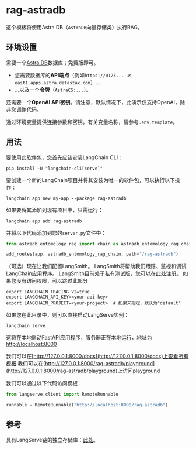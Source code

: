 # rag-astradb

这个模板将使用Astra DB（`AstraDB`向量存储类）执行RAG。

## 环境设置

需要一个[Astra DB](https://astra.datastax.com)数据库；免费版即可。

- 您需要数据库的**API端点**（例如`https://0123...-us-east1.apps.astra.datastax.com`）...
- ...以及一个**令牌**（`AstraCS:...`）。

还需要一个**OpenAI API密钥**。请注意，默认情况下，此演示仅支持OpenAI，除非您调整代码。

通过环境变量提供连接参数和密钥。有关变量名称，请参考`.env.template`。

## 用法

要使用此软件包，您首先应该安装LangChain CLI：

```shell
pip install -U "langchain-cli[serve]"
```

要创建一个新的LangChain项目并将其安装为唯一的软件包，可以执行以下操作：

```shell
langchain app new my-app --package rag-astradb
```

如果要将其添加到现有项目中，只需运行：

```shell
langchain app add rag-astradb
```

并将以下代码添加到您的`server.py`文件中：
```python
from astradb_entomology_rag import chain as astradb_entomology_rag_chain

add_routes(app, astradb_entomology_rag_chain, path="/rag-astradb")
```

（可选）现在让我们配置LangSmith。
LangSmith将帮助我们跟踪、监视和调试LangChain应用程序。
LangSmith目前处于私有测试版，您可以在[此处](https://smith.langchain.com/)注册。
如果您没有访问权限，可以跳过此部分


```shell
export LANGCHAIN_TRACING_V2=true
export LANGCHAIN_API_KEY=<your-api-key>
export LANGCHAIN_PROJECT=<your-project>  # 如果未指定，默认为"default"
```

如果您在此目录中，则可以直接启动LangServe实例：

```shell
langchain serve
```

这将在本地启动FastAPI应用程序，服务器正在本地运行，地址为
[http://localhost:8000](http://localhost:8000)

我们可以在[http://127.0.0.1:8000/docs](http://127.0.0.1:8000/docs)上查看所有模板
我们可以在[http://127.0.0.1:8000/rag-astradb/playground](http://127.0.0.1:8000/rag-astradb/playground)上访问playground

我们可以通过以下代码访问模板：

```python
from langserve.client import RemoteRunnable

runnable = RemoteRunnable("http://localhost:8000/rag-astradb")
```

## 参考

具有LangServe链的独立存储库：[此处](https://github.com/hemidactylus/langserve_astradb_entomology_rag)。